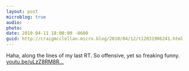 ```yaml
---
layout: post
microblog: true
audio: 
photo: 
date: 2010-04-11 18:00:00 -0600
guid: http://craigmcclellan.micro.blog/2010/04/12/t12031906241.html
---
```

Haha, along the lines of my last RT.  So offensive, yet so freaking funny. [youtu.be/uLzZ8RM8R...](http://youtu.be/uLzZ8RM8Rfw)
